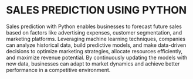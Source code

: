 # SALES PREDICTION USING PYTHON

Sales prediction with Python enables businesses to forecast future sales based on factors like advertising expenses, customer segmentation, and marketing platforms. Leveraging machine learning techniques, companies can analyze historical data, build predictive models, and make data-driven decisions to optimize marketing strategies, allocate resources efficiently, and maximize revenue potential. By continuously updating the models with new data, businesses can adapt to market dynamics and achieve better performance in a competitive environment.
